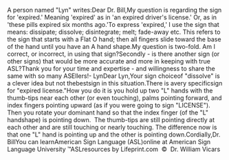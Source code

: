 A person named "Lyn" 
			writes:Dear Dr. Bill,My question is regarding the sign for 'expired.' Meaning 'expired' 
			as in 'an expired driver's license.' Or, as in 'these pills expired 
			six months ago.'To express 'expired,' I use the sign that means: dissipate; 
			dissolve; disintegrate; melt; fade-away etc. This refers to the sign 
			that starts with a Flat O hand; then all fingers slide toward the 
			base of the hand until you have an A hand shape.My question is two-fold. Am I correct, or incorrect, in using that 
			sign?Secondly - is there another sign (or other signs) that would be more 
			accurate and more in keeping with true ASL?Thank you for your time and expertise - and willingness to share the 
			same with so many ASEllers!- LynDear Lyn,Your sign choiceof "dissolve" is a clever idea but not thebestsign in this 
			situation.There is avery specificsign for "expired license."How you do it is you hold 
			up two "L" hands with the thumb-tips near each other (or even 
			touching), palms pointing forward, and index fingers pointing upward 
			(as if you were going to sign "LICENSE").  Then you rotate your 
			dominant hand so that the index finger (of the "L" handshape) is 
			pointing down.  The thumb-tips are still pointing directly at 
			each other and are still touching or nearly touching. The difference 
			now is that one "L" hand is pointing up and the other is pointing 
			down.Cordially,Dr. BillYou can learnAmerican Sign Language (ASL)online at American Sign Language University ™ASLresources by Lifeprint.com  ©  Dr. William Vicars